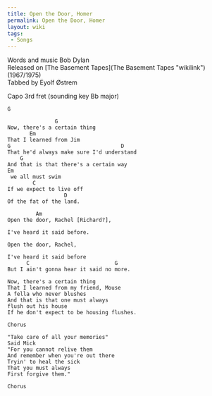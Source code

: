 ```yaml
---
title: Open the Door, Homer
permalink: Open the Door, Homer
layout: wiki
tags:
 - Songs
---
```


Words and music Bob Dylan  
Released on [The Basement Tapes](The Basement Tapes "wikilink")
(1967/1975)  
Tabbed by Eyolf Østrem

Capo 3rd fret (sounding key Bb major)

    G

                   G
    Now, there's a certain thing
           Em
    That I learned from Jim
    G                                   D
    That he'd always make sure I'd understand
        G
    And that is that there's a certain way
    Em
     we all must swim
            C
    If we expect to live off
                      D
    Of the fat of the land.

             Am
    Open the door, Rachel [Richard?],

    I've heard it said before.

    Open the door, Rachel,

    I've heard it said before
          C                           G
    But I ain't gonna hear it said no more.

    Now, there's a certain thing
    That I learned from my friend, Mouse
    A fella who never blushes
    And that is that one must always
    flush out his house
    If he don't expect to be housing flushes.

    Chorus

    "Take care of all your memories"
    Said Mick
    "For you cannot relive them
    And remember when you're out there
    Tryin' to heal the sick
    That you must always
    First forgive them."

    Chorus
